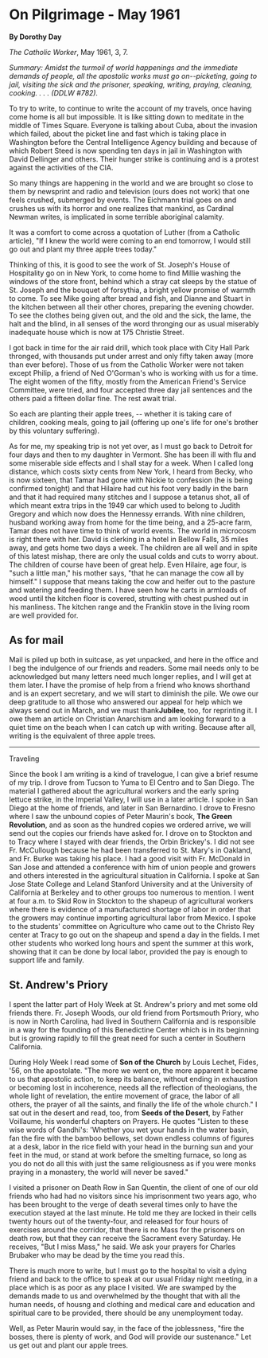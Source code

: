 On Pilgrimage - May 1961
========================

**By Dorothy Day**

*The Catholic Worker*, May 1961, 3, 7.

*Summary: Amidst the turmoil of world happenings and the immediate
demands of people, all the apostolic works must go on--picketing, going
to jail, visiting the sick and the prisoner, speaking, writing, praying,
cleaning, cooking. . . . (DDLW \#782).*

To try to write, to continue to write the account of my travels, once
having come home is all but impossible. It is like sitting down to
meditate in the middle of Times Square. Everyone is talking about Cuba,
about the invasion which failed, about the picket line and fast which is
taking place in Washington before the Central Intelligence Agency
building and because of which Robert Steed is now spending ten days in
jail in Washington with David Dellinger and others. Their hunger strike
is continuing and is a protest against the activities of the CIA.

So many things are happening in the world and we are brought so close to
them by newsprint and radio and television (ours does not work) that one
feels crushed, submerged by events. The Eichmann trial goes on and
crushes us with its horror and one realizes that mankind, as Cardinal
Newman writes, is implicated in some terrible aboriginal calamity.

It was a comfort to come across a quotation of Luther (from a Catholic
article), "If I knew the world were coming to an end tomorrow, I would
still go out and plant my three apple trees today."

Thinking of this, it is good to see the work of St. Joseph's House of
Hospitality go on in New York, to come home to find Millie washing the
windows of the store front, behind which a stray cat sleeps by the
statue of St. Joseph and the bouquet of forsythia, a bright yellow
promise of warmth to come. To see Mike going after bread and fish, and
Dianne and Stuart in the kitchen between all their other chores,
preparing the evening chowder. To see the clothes being given out, and
the old and the sick, the lame, the halt and the blind, in all senses of
the word thronging our as usual miserably inadequate house which is now
at 175 Christie Street.

I got back in time for the air raid drill, which took place with City
Hall Park thronged, with thousands put under arrest and only fifty taken
away (more than ever before). Those of us from the Catholic Worker were
not taken except Philip, a friend of Ned O'Gorman's who is working with
us for a time. The eight women of the fifty, mostly from the American
Friend's Service Committee, were tried, and four accepted three day jail
sentences and the others paid a fifteen dollar fine. The rest await
trial.

So each are planting their apple trees, -- whether it is taking care of
children, cooking meals, going to jail (offering up one's life for one's
brother by this voluntary suffering).

As for me, my speaking trip is not yet over, as I must go back to
Detroit for four days and then to my daughter in Vermont. She has been
ill with flu and some miserable side effects and I shall stay for a
week. When I called long distance, which costs sixty cents from New
York, I heard from Becky, who is now sixteen, that Tamar had gone with
Nickie to confession (he is being confirmed tonight) and that Hilaire
had cut his foot very badly in the barn and that it had required many
stitches and I suppose a tetanus shot, all of which meant extra trips in
the 1949 car which used to belong to Judith Gregory and which now does
the Hennessy errands. With nine children, husband working away from home
for the time being, and a 25-acre farm, Tamar does not have time to
think of world events. The world in microcosm is right there with her.
David is clerking in a hotel in Bellow Falls, 35 miles away, and gets
home two days a week. The children are all well and in spite of this
latest mishap, there are only the usual colds and cuts to worry about.
The children of course have been of great help. Even Hilaire, age four,
is "such a little man," his mother says, "that he can manage the cow all
by himself." I suppose that means taking the cow and heifer out to the
pasture and watering and feeding them. I have seen how he carts in
armloads of wood until the kitchen floor is covered, strutting with
chest pushed out in his manliness. The kitchen range and the Franklin
stove in the living room are well provided for.

As for mail
-----------

Mail is piled up both in suitcase, as yet unpacked, and here in the
office and I beg the indulgence of our friends and readers. Some mail
needs only to be acknowledged but many letters need much longer replies,
and I will get at them later. I have the promise of help from a friend
who knows shorthand and is an expert secretary, and we will start to
diminish the pile. We owe our deep gratitude to all those who answered
our appeal for help which we always send out in March, and we must
thank**Jubilee**, too, for reprinting it. I owe them an article on
Christian Anarchism and am looking forward to a quiet time on the beach
when I can catch up with writing. Because after all, writing is the
equivalent of three apple trees.

****

Traveling

Since the book I am writing is a kind of travelogue, I can give a brief
resume of my trip. I drove from Tucson to Yuma to El Centro and to San
Diego. The material I gathered about the agricultural workers and the
early spring lettuce strike, in the Imperial Valley, I will use in a
later article. I spoke in San Diego at the home of friends, and later in
San Bernardino. I drove to Fresno where I saw the unbound copies of
Peter Maurin's book, **The Green Revolution**, and as soon as the
hundred copies we ordered arrive, we will send out the copies our
friends have asked for. I drove on to Stockton and to Tracy where I
stayed with dear friends, the Orbin Brickey's. I did not see Fr.
McCullough because he had been transferred to St. Mary's in Oakland, and
Fr. Burke was taking his place. I had a good visit with Fr. McDonald in
San Jose and attended a conference with him of union people and growers
and others interested in the agricultural situation in California. I
spoke at San Jose State College and Leland Stanford University and at
the University of California at Berkeley and to other groups too
numerous to mention. I went at four a.m. to Skid Row in Stockton to the
shapeup of agricultural workers where there is evidence of a
manufactured shortage of labor in order that the growers may continue
importing agricultural labor from Mexico. I spoke to the students'
committee on Agriculture who came out to the Christo Rey center at Tracy
to go out on the shapeup and spend a day in the fields. I met other
students who worked long hours and spent the summer at this work,
showing that it can be done by local labor, provided the pay is enough
to support life and family.

St. Andrew's Priory
-------------------

I spent the latter part of Holy Week at St. Andrew's priory and met some
old friends there. Fr. Joseph Woods, our old friend from Portsmouth
Priory, who is now in North Carolina, had lived in Southern California
and is responsible in a way for the founding of this Benedictine Center
which is in its beginning but is growing rapidly to fill the great need
for such a center in Southern California.

During Holy Week I read some of **Son of the Church** by Louis Lechet,
Fides, '56, on the apostolate. "The more we went on, the more apparent
it became to us that apostolic action, to keep its balance, without
ending in exhaustion or becoming lost in incoherence, needs all the
reflection of theologians, the whole light of revelation, the entire
movement of grace, the labor of all others, the prayer of all the
saints, and finally the life of the whole church." I sat out in the
desert and read, too, from **Seeds of the Desert**, by Father Voillaume,
his wonderful chapters on Prayers. He quotes "Listen to these wise words
of Gandhi's: 'Whether you wet your hands in the water basin, fan the
fire with the bamboo bellows, set down endless columns of figures at a
desk, labor in the rice field with your head in the burning sun and your
feet in the mud, or stand at work before the smelting furnace, so long
as you do not do all this with just the same religiousness as if you
were monks praying in a monastery, the world will never be saved."

I visited a prisoner on Death Row in San Quentin, the client of one of
our old friends who had had no visitors since his imprisonment two years
ago, who has been brought to the verge of death several times only to
have the execution stayed at the last minute. He told me they are locked
in their cells twenty hours out of the twenty-four, and released for
four hours of exercises around the corridor, that there is no Mass for
the prisoners on death row, but that they can receive the Sacrament
every Saturday. He receives, "But I miss Mass," he said. We ask your
prayers for Charles Brubaker who may be dead by the time you read this.

There is much more to write, but I must go to the hospital to visit a
dying friend and back to the office to speak at our usual Friday night
meeting, in a place which is as poor as any place I visited. We are
swamped by the demands made to us and overwhelmed by the thought that
with all the human needs, of housng and clothing and medical care and
education and spiritual care to be provided, there should be any
unemployment today.

Well, as Peter Maurin would say, in the face of the joblessness, "fire
the bosses, there is plenty of work, and God will provide our
sustenance." Let us get out and plant our apple trees.
